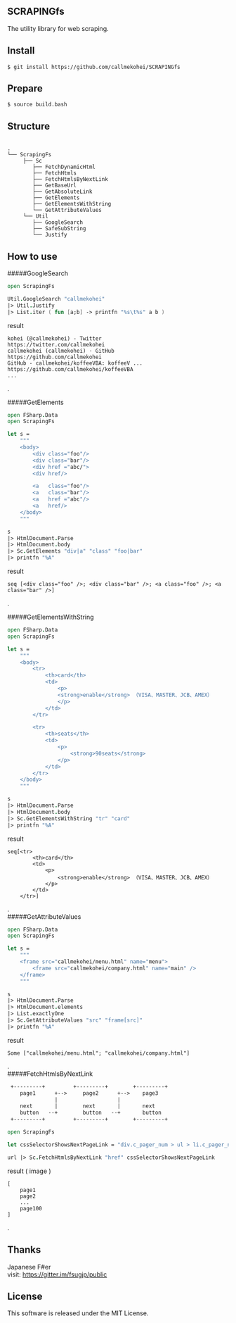 SCRAPINGfs
---
The utility library for web scraping.

Install
---
```
$ git install https://github.com/callmekohei/SCRAPINGfs
```

Prepare
---
```
$ source build.bash
```

Structure
---
```

.
└── ScrapingFs
     ├── Sc
        ├── FetchDynamicHtml
        ├── FetchHtmls
        ├── FetchHtmlsByNextLink 
        ├── GetBaseUrl
        ├── GetAbsoluteLink
        ├── GetElements
        ├── GetElementsWithString
        └── GetAttributeValues
     └── Util
        ├── GoogleSearch
        ├── SafeSubString
        └── Justify
```

How to use
---
#####GoogleSearch
```fsharp
open ScrapingFs

Util.GoogleSearch "callmekohei"
|> Util.Justify
|> List.iter ( fun [a;b] -> printfn "%s\t%s" a b )
```
result
```text
kohei (@callmekohei) - Twitter              https://twitter.com/callmekohei
callmekohei (callmekohei) · GitHub          https://github.com/callmekohei
GitHub - callmekohei/koffeeVBA: koffeeV ... https://github.com/callmekohei/koffeeVBA
...
```

.  

#####GetElements
```fsharp
open FSharp.Data
open ScrapingFs

let s =
    """
    <body>
        <div class="foo"/>
        <div class="bar"/>
        <div href ="abc/">
        <div href/>

        <a   class="foo"/>
        <a   class="bar"/>
        <a   href ="abc"/>
        <a   href/>
    </body>
    """

s
|> HtmlDocument.Parse
|> HtmlDocument.body
|> Sc.GetElements "div|a" "class" "foo|bar"
|> printfn "%A"

```
result
```
seq [<div class="foo" />; <div class="bar" />; <a class="foo" />; <a class="bar" />]
```
.  

#####GetElementsWithString
```fsharp
open FSharp.Data
open ScrapingFs

let s =
    """
    <body>
        <tr>
            <th>card</th>
            <td>
                <p>
                <strong>enable</strong> （VISA、MASTER、JCB、AMEX）
                </p>
            </td>
        </tr>

        <tr>
            <th>seats</th>
            <td>
                <p>
                    <strong>90seats</strong>
                </p>
            </td>
        </tr>
    </body>
    """

s
|> HtmlDocument.Parse
|> HtmlDocument.body
|> Sc.GetElementsWithString "tr" "card"
|> printfn "%A"
```
result
```
seq[<tr>
        <th>card</th>
        <td>
            <p>
                <strong>enable</strong> （VISA、MASTER、JCB、AMEX） 
            </p>
        </td>
    </tr>]
```

.  
#####GetAttributeValues
```fsharp
open FSharp.Data
open ScrapingFs

let s =
    """
    <frame src="callmekohei/menu.html" name="menu">
        <frame src="callmekohei/company.html" name="main" />
    </frame>
    """

s
|> HtmlDocument.Parse
|> HtmlDocument.elements
|> List.exactlyOne
|> Sc.GetAttributeValues "src" "frame[src]"
|> printfn "%A"

```
result
```
Some ["callmekohei/menu.html"; "callmekohei/company.html"]
```


.  
#####FetchHtmlsByNextLink
```fsharp
 +---------+         +---------+        +---------+
    page1      +-->     page2      +-->    page3
               |                   |
    next       |        next       |       next
    button   --+        button   --+       button
 +---------+         +---------+        +---------+
```


```fsharp
open ScrapingFs

let cssSelectorShowsNextPageLink = "div.c_pager_num > ul > li.c_pager_num-next > a"

url |> Sc.FetchHtmlsByNextLink "href" cssSelectorShowsNextPageLink
```
result ( image )
```
[
    page1
    page2
    ...
    page100
]

```


.  


Thanks
---
Japanese F#er  
visit: https://gitter.im/fsugjp/public  

License
---
This software is released under the MIT License.

